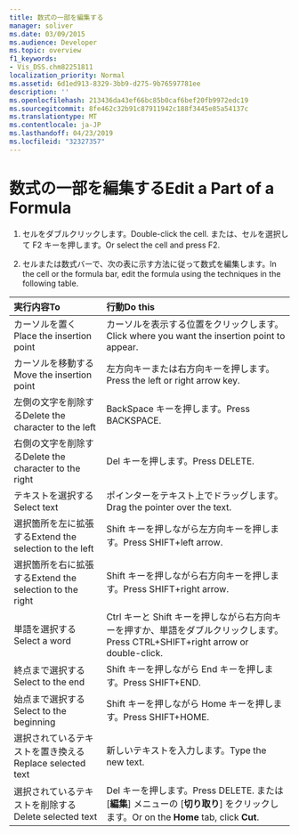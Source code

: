 ```yaml
---
title: 数式の一部を編集する
manager: soliver
ms.date: 03/09/2015
ms.audience: Developer
ms.topic: overview
f1_keywords:
- Vis_DSS.chm82251811
localization_priority: Normal
ms.assetid: 6d1ed913-8329-3bb9-d275-9b76597781ee
description: ''
ms.openlocfilehash: 213436da43ef66bc85b0caf6bef20fb9972edc19
ms.sourcegitcommit: 8fe462c32b91c87911942c188f3445e85a54137c
ms.translationtype: MT
ms.contentlocale: ja-JP
ms.lasthandoff: 04/23/2019
ms.locfileid: "32327357"
---
```

# <a name="edit-a-part-of-a-formula"></a><span data-ttu-id="02ff6-102">数式の一部を編集する</span><span class="sxs-lookup"><span data-stu-id="02ff6-102">Edit a Part of a Formula</span></span>

1. <span data-ttu-id="02ff6-103">セルをダブルクリックします。</span><span class="sxs-lookup"><span data-stu-id="02ff6-103">Double-click the cell.</span></span> <span data-ttu-id="02ff6-104">または、セルを選択して F2 キーを押します。</span><span class="sxs-lookup"><span data-stu-id="02ff6-104">Or select the cell and press F2.</span></span>
    
2. <span data-ttu-id="02ff6-105">セルまたは数式バーで、次の表に示す方法に従って数式を編集します。</span><span class="sxs-lookup"><span data-stu-id="02ff6-105">In the cell or the formula bar, edit the formula using the techniques in the following table.</span></span>
    
|<span data-ttu-id="02ff6-106">**実行内容**</span><span class="sxs-lookup"><span data-stu-id="02ff6-106">**To**</span></span>|<span data-ttu-id="02ff6-107">**行動**</span><span class="sxs-lookup"><span data-stu-id="02ff6-107">**Do this**</span></span>|
|:-----|:-----|
| <span data-ttu-id="02ff6-108">カーソルを置く</span><span class="sxs-lookup"><span data-stu-id="02ff6-108">Place the insertion point</span></span>  <br/> | <span data-ttu-id="02ff6-109">カーソルを表示する位置をクリックします。</span><span class="sxs-lookup"><span data-stu-id="02ff6-109">Click where you want the insertion point to appear.</span></span>  <br/> |
| <span data-ttu-id="02ff6-110">カーソルを移動する</span><span class="sxs-lookup"><span data-stu-id="02ff6-110">Move the insertion point</span></span>  <br/> | <span data-ttu-id="02ff6-111">左方向キーまたは右方向キーを押します。</span><span class="sxs-lookup"><span data-stu-id="02ff6-111">Press the left or right arrow key.</span></span>  <br/> |
| <span data-ttu-id="02ff6-112">左側の文字を削除する</span><span class="sxs-lookup"><span data-stu-id="02ff6-112">Delete the character to the left</span></span>  <br/> | <span data-ttu-id="02ff6-113">BackSpace キーを押します。</span><span class="sxs-lookup"><span data-stu-id="02ff6-113">Press BACKSPACE.</span></span>  <br/> |
| <span data-ttu-id="02ff6-114">右側の文字を削除する</span><span class="sxs-lookup"><span data-stu-id="02ff6-114">Delete the character to the right</span></span>  <br/> | <span data-ttu-id="02ff6-115">Del キーを押します。</span><span class="sxs-lookup"><span data-stu-id="02ff6-115">Press DELETE.</span></span>  <br/> |
| <span data-ttu-id="02ff6-116">テキストを選択する</span><span class="sxs-lookup"><span data-stu-id="02ff6-116">Select text</span></span>  <br/> | <span data-ttu-id="02ff6-117">ポインターをテキスト上でドラッグします。</span><span class="sxs-lookup"><span data-stu-id="02ff6-117">Drag the pointer over the text.</span></span>  <br/> |
| <span data-ttu-id="02ff6-118">選択箇所を左に拡張する</span><span class="sxs-lookup"><span data-stu-id="02ff6-118">Extend the selection to the left</span></span>  <br/> | <span data-ttu-id="02ff6-119">Shift キーを押しながら左方向キーを押します。</span><span class="sxs-lookup"><span data-stu-id="02ff6-119">Press SHIFT+left arrow.</span></span>  <br/> |
| <span data-ttu-id="02ff6-120">選択箇所を右に拡張する</span><span class="sxs-lookup"><span data-stu-id="02ff6-120">Extend the selection to the right</span></span>  <br/> | <span data-ttu-id="02ff6-121">Shift キーを押しながら右方向キーを押します。</span><span class="sxs-lookup"><span data-stu-id="02ff6-121">Press SHIFT+right arrow.</span></span>  <br/> |
| <span data-ttu-id="02ff6-122">単語を選択する</span><span class="sxs-lookup"><span data-stu-id="02ff6-122">Select a word</span></span>  <br/> | <span data-ttu-id="02ff6-123">Ctrl キーと Shift キーを押しながら右方向キーを押すか、単語をダブルクリックします。</span><span class="sxs-lookup"><span data-stu-id="02ff6-123">Press CTRL+SHIFT+right arrow or double-click.</span></span>  <br/> |
| <span data-ttu-id="02ff6-124">終点まで選択する</span><span class="sxs-lookup"><span data-stu-id="02ff6-124">Select to the end</span></span>  <br/> | <span data-ttu-id="02ff6-125">Shift キーを押しながら End キーを押します。</span><span class="sxs-lookup"><span data-stu-id="02ff6-125">Press SHIFT+END.</span></span>  <br/> |
| <span data-ttu-id="02ff6-126">始点まで選択する</span><span class="sxs-lookup"><span data-stu-id="02ff6-126">Select to the beginning</span></span>  <br/> | <span data-ttu-id="02ff6-127">Shift キーを押しながら Home キーを押します。</span><span class="sxs-lookup"><span data-stu-id="02ff6-127">Press SHIFT+HOME.</span></span>  <br/> |
| <span data-ttu-id="02ff6-128">選択されているテキストを置き換える</span><span class="sxs-lookup"><span data-stu-id="02ff6-128">Replace selected text</span></span>  <br/> | <span data-ttu-id="02ff6-129">新しいテキストを入力します。</span><span class="sxs-lookup"><span data-stu-id="02ff6-129">Type the new text.</span></span>  <br/> |
| <span data-ttu-id="02ff6-130">選択されているテキストを削除する</span><span class="sxs-lookup"><span data-stu-id="02ff6-130">Delete selected text</span></span>  <br/> | <span data-ttu-id="02ff6-131">Del キーを押します。</span><span class="sxs-lookup"><span data-stu-id="02ff6-131">Press DELETE.</span></span> <span data-ttu-id="02ff6-132">または [**編集**] メニューの [**切り取り**] をクリックします。</span><span class="sxs-lookup"><span data-stu-id="02ff6-132">Or on the **Home** tab, click **Cut**.</span></span>  <br/> |
   


